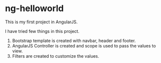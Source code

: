 # ng-helloworld

This is my first project in AngularJS.

I have tried few things in this project.

1. Bootstrap template is created with navbar, header and footer.
2. AngularJS Controller is created and scope is used to pass the values to view.
3. Filters are created to customize the values.

